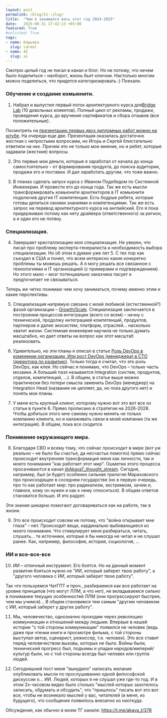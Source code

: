 ```yaml
---
layout: post
permalink: /blog/51-:slug/
title:  "Чем я занимался весь этот год 2024-2025"
date:   2025-08-31 17:42:13 +03:00
featured: True
#unlisted: True
tags: 
- name: Карьера
  slug: career
- name: AI
  slug: ai
---
```


Смотрю целый год не писал в канал и блог. Но не потому, что нечем было поделиться – наоборот, жизнь бьет ключом.
Настолько многим можно поделиться, что придется категоризировать :) Поехали.  <!--more-->

### Обучение и создание комьюнити. 

1) Набрал и выпустил первый поток архитектурного курса для[Bridge Lab](https://bridge-lab.d-5.io/) (10 довольных клиентов). Полный цикл от рекламы, продажи, проведения курса, до вручения сертификатов и сбора отзывов (все положительные). 

Посмотреть на [презентацию первых двух дипломных работ можно на ютубе](https://www.youtube.com/watch?v=wcl9UXG3v0E&t=1s). На очереди еще две. 
Презентация оказалась достаточно жесткая с непростыми вопросами, но Игорь и Сергей блистательно ответили на них. Причем это не только мое мнение, но и ребят, которые задавали (жесткие) вопросы.

2) Это первые мои деньги, которые я заработал от начала до конца самостоятельно – от формирования продукта, до поиска аудитории, продажи его и поставки. И дал заработать другим, что тоже важно.

3) В планах сделать запуск курса с Иваном Подобедом по Системной Инженерии. И провести его до конца года. 
Так же есть мысли трансформировать комьюнити архитекторов в IT комьюнити подключив другие IT компетенции. Есть бодрые ребята, которые готовы делиться своими знаниями и компетенциями. 
Так же есть запрос на перевод архитектурного курса на английский. Его я пока придерживаю потому как нету драйвера (ответственного) за регион, а я один его не потяну.

### Специализация.

4) Завершает кристаллизацию моя специализация. Не уверен, что писал про проблему эксперта-генералиста и необходимость выбора специализации. Но об этом я думаю уже лет 5. 
С тех пор как съездил в США и понял, что всем интересно какие конкретно проблемы ты можешь решать. А я могу решать все связанное с технологиями и IT организацией (с примерами и подтверждением). Но этого мало – мозг потенциально заказчика пасует и предпочитает не связываться. 

Теперь же четко понимаю чем хочу заниматься, почему именно этим и какие перспективы. 

5) Специализация напрямую связана с моей любимой (естественной?) фазой организации – [Growth/Scale](https://kavaleu.ru/blog/50-7-startup-stages-architect-standpoint/). 
Специализация заключается в построении процессов  интеграции (всего со всем) – начну с технической, продолжу интеграцией компетенций, продуктов, партнеров и далее экосистем, платформ, отраслей... насколько хватит жизни. Системная инженерия научила не только думать масштабно, но дает ответы на вопрос как этот масштаб реализовать.

6) Удивительно, но эти планы я описал в статье [Роль DevOps в изменении организации. Или рост DevOps (менеджера) в CTO (директора по развитию)](https://kavaleu.ru/blog/45-rol-devops-v-izmenenii-organizacii/). Только тогда я считал, что это роль DevOps, как клея. Но сейчас я понимаю, что DevOps – только часть мозаики. А больший пазл называется Integration (систем, продуктов, отделов, компетенций, ...).
В общем, в статье выше можно практически без потери смысла заменить DevOps (менеджер) на Integration Head (название не цепляет, да, но пока другого нет) и понять мои планы.

7) У меня есть крупный клиент, которому нужно вот это вот все из статьи в пункте 6. Прямо прописано в стратегии на 2026-2028.
Чтобы добиться этого мне самому нужно менять не только компанию клиента, но и налаживать связи в моей компании (та же интеграция). В общем, пока все сходится.

### Понимание окружающего мира.

8) Благодаря СВО и всему тому, что сейчас происходит в мире (вот уж реально – не было бы счастья, да несчастье помогло) прямо сейчас происходит внутренняя трансформация меня как личности, так и моего понимания "как работает этот мир".
Ошметки этого процесса просачиваются в канал [@AkavaT_thought_stream](https://t.me/AkavaT_thought_stream). Сегодня, например, был (и будет) особенно сильная трилогия Мараховского про происходящее в соседнем государстве (но в первую очередь, про то как работает мир: про радикализм, экстримизм, зачем и, главное, кому он нужен и как к нему относиться). В общем ответов становится больше. И это радует.

Эти знания шикарно помогают договариваться как на работе, так в жизни.

9) Это все происходит совсем не потому, что "война открывает мне глаза" – нет. Происходят вещи, кардинально выбивающиеся из моего понимания. Что стимулирует меня разбираться, читать, слушать... те источники, которые я бы никогда не читал и не слушал ранее. Как, например, философия, история, социология, ...

### ИИ и все-все-все

10) ИИ – отличный инструмент. Его боятся. Но на данный момент развития бояться нужно не "ИИ, который заберет твою работу", а "другого человека с ИИ, который заберет твою работу".

Так что пользуемся ЧатГПТ и проч., разбираемся как все работает на уровне принципов (что могут ЛЛМ, а что нет), не вкладываемся сильно в понимание текущих особенностей ЛЛМ (они прогрессируют быстрее, чем мы учимся)... 
В общем становимся тем самым "другим человеком с ИИ, который заберет у других работу".

11) Мы, человечество, однозначно проходим через революцию коммуникации и отношений между людьми. Впервые в нашей истории "с той стороны коммуникации" появился не человек (ведь даже при чтении книги и просмотре фильма, с той стороны выступал автор, сценарист, режиссер, т.е. человек). 
Это все ставит перед человечеством вызовы, которых не было. Войны были, технический прогресс был, подъемы и упадки народов/империй/культур были, но с той стороны всегда был человек или группа людей.

12) Сегодняшний пост меня "вынудило" написать желание опубликовать мысли по прослушиванию одной философской дискуссии о... ИИ. Людей, которых я не слушал уже где-то год. И в этом 2х-часовом видео было столько "мыслей которых захотелось записать, обдумать и обсудить", что "пришлось" писать вот это вот все, чтобы не возникало мыслей у вас, читателей (и меня, из будущего), что сообщение появилось внезапно из ниоткуда.

Обсуждения, как обычно в моем ТГ канале: https://t.me/akava_t/378